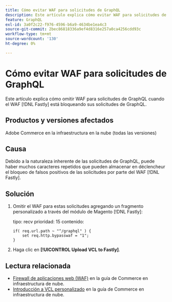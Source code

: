 ```yaml
---
title: Cómo evitar WAF para solicitudes de GraphQL
description: Este artículo explica cómo evitar WAF para solicitudes de GraphQL.
feature: GraphQL
exl-id: 3a0f2c22-f976-4596-b6a9-4634be1ea4c3
source-git-commit: 2bec86818336a9ef4d8316e257a0ca4256cdd93c
workflow-type: tm+mt
source-wordcount: '130'
ht-degree: 0%

---
```


# Cómo evitar WAF para solicitudes de GraphQL

Este artículo explica cómo omitir WAF para solicitudes de GraphQL cuando el WAF [!DNL Fastly] está bloqueando sus solicitudes de GraphQL.

## Productos y versiones afectados

Adobe Commerce en la infraestructura en la nube (todas las versiones)

## Causa

Debido a la naturaleza inherente de las solicitudes de GraphQL, puede haber muchos caracteres repetidos que pueden almacenar en déclencheur el bloqueo de falsos positivos de las solicitudes por parte del WAF [!DNL Fastly].

## Solución

1. Omitir el WAF para estas solicitudes agregando un fragmento personalizado a través del módulo de Magento [!DNL Fastly]:

   tipo: recv
prioridad: 15
contenido:

   ```
   if( req.url.path ~ "^/graphql" ) {
       set req.http.bypasswaf = "1";
   }
   ```

1. Haga clic en **[!UICONTROL Upload VCL to Fastly]**.

## Lectura relacionada

* [Firewall de aplicaciones web (WAF)](https://experienceleague.adobe.com/en/docs/commerce-cloud-service/user-guide/cdn/fastly-waf-service) en la guía de Commerce en infraestructura de nube.
* [Introducción a VCL personalizado](https://experienceleague.adobe.com/en/docs/commerce-cloud-service/user-guide/cdn/custom-vcl-snippets/fastly-vcl-custom-snippets) en la guía de Commerce en infraestructura de nube.
